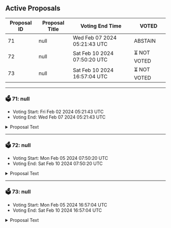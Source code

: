## Active Proposals

| Proposal ID | Proposal Title | Voting End Time | VOTED |
|-------------|----------------|-----------------|-------|
| 71 | null | Wed Feb 07 2024 05:21:43 UTC | ABSTAIN |
| 72 | null | Sat Feb 10 2024 07:50:20 UTC | ⏳ NOT VOTED |
| 73 | null | Sat Feb 10 2024 16:57:04 UTC | ⏳ NOT VOTED |

---

### 🗳 71: null
- Voting Start: Fri Feb 02 2024 05:21:43 UTC
- Voting End: Wed Feb 07 2024 05:21:43 UTC

<details>
<summary>Proposal Text</summary>
 
null
</details>

---

### 🗳 72: null
- Voting Start: Mon Feb 05 2024 07:50:20 UTC
- Voting End: Sat Feb 10 2024 07:50:20 UTC

<details>
<summary>Proposal Text</summary>
 
null
</details>

---

### 🗳 73: null
- Voting Start: Mon Feb 05 2024 16:57:04 UTC
- Voting End: Sat Feb 10 2024 16:57:04 UTC

<details>
<summary>Proposal Text</summary>
 
null
</details>
